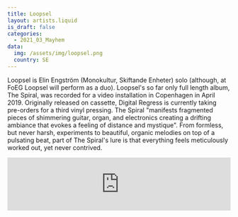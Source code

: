 ```yaml
---
title: Loopsel
layout: artists.liquid
is_draft: false
categories:
  - 2021_03_Mayhem
data:
  img: /assets/img/loopsel.png
  country: SE
---
```


Loopsel is Elin Engström (Monokultur, Skiftande Enheter) solo (although, at FoEG Loopsel will perform as a duo). Loopsel's so far only full length album, The Spiral, was recorded for a video installation in Copenhagen in April 2019. Originally released on cassette, Digital Regress is currently taking pre-orders for a third vinyl pressing. The Spiral "manifests fragmented pieces of shimmering guitar, organ, and electronics creating a drifting ambiance that evokes a feeling of distance and mystique". From formless, but never harsh, experiments to beautiful, organic melodies on top of a pulsating beat, part of The Spiral's lure is that everything feels meticulously worked out, yet never contrived.

<iframe style="border: 0; width: 100%; height: 120px;" src="https://bandcamp.com/EmbeddedPlayer/album=2235256359/size=large/bgcol=ffffff/linkcol=0687f5/tracklist=false/artwork=small/transparent=true/" seamless><a href="https://loopsel.bandcamp.com/album/the-spiral">The Spiral by Loopsel</a></iframe>
